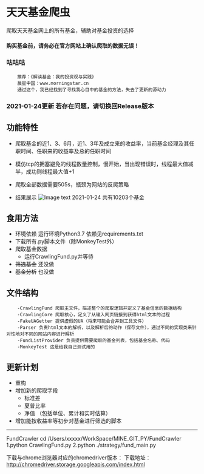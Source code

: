 # 天天基金爬虫

爬取天天基金网上的所有基金，辅助对基金投资的选择

#### 购买基金前，请务必在官方网站上确认爬取的数据无误！

### 咕咕咕

        推荐：《解读基金：我的投资观与实践》
        晨星中国：www.morningstar.cn
        通过这个，我已经找到了寻找我心目中的基金的方法，失去了更新的源动力

### 2021-01-24更新 若存在问题，请切换回Release版本

## 功能特性

- 爬取基金的近1、3、6月，近1、3年及成立来的收益率，当前基金经理及其任职时间、任职来的收益率及总的任职时间
- 模仿tcp的拥塞避免的线程数量控制，慢开始，当出现错误时，线程最大值减半，成功则线程最大值+1
- 爬取全部数据需要505s，瓶颈为网站的反爬策略

- 结果展示
  ![Image text](./image/result-2.png)
  2021-01-24 共有10203个基金

## 食用方法

- 环境依赖 运行环境Python3.7 依赖见requirements.txt
- 下载所有.py脚本文件（除MonkeyTest外）
- 爬取基金数据
    - 运行CrawlingFund.py并等待
- ~~筛选基金~~ 还没做
- ~~基金分析~~ 也没做

## 文件结构

        -CrawlingFund 爬取主文件，描述整个的爬取逻辑并定义了基金信息的数据结构
        -CrawlingCore 爬取核心，定义了从输入网页链接到获得html文本的过程
        -FakeUAGetter 提供虚假的UA（将来可能会合并到工具文件）
        -Parser 负责html文本的解析，以及解析后的动作（保存文件），通过不同的实现类来针对性地对不同的网站内容进行解析
        -FundListProvider 负责提供需要爬取的基金列表，包括基金名称、代码
        -MonkeyTest 这是给我自己测试用的

## 更新计划
- 重构
- 增加新的爬取字段
    - 标准差
    - 夏普比率
    - 净值 （包括单位、累计和实时估算）
- 增加能按收益率等初步对基金进行筛选的脚本

-------
FundCrawler
cd /Users/xxxxx/WorkSpace/MINE_GIT_PY/FundCrawler
1.python CrawlingFund.py
2.python ./strategy/fund_main.py

下载与chrome浏览器对应的chromedriver版本：
下载地址：http://chromedriver.storage.googleapis.com/index.html
